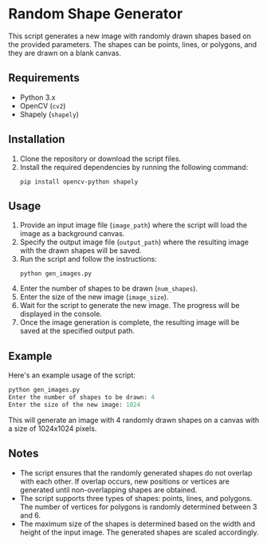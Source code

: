 # Random Shape Generator

This script generates a new image with randomly drawn shapes based on the provided parameters. The shapes can be points, lines, or polygons, and they are drawn on a blank canvas.

## Requirements

- Python 3.x
- OpenCV (`cv2`)
- Shapely (`shapely`)

## Installation

1. Clone the repository or download the script files.
2. Install the required dependencies by running the following command:
   ```
   pip install opencv-python shapely
   ```

## Usage

1. Provide an input image file (`image_path`) where the script will load the image as a background canvas.
2. Specify the output image file (`output_path`) where the resulting image with the drawn shapes will be saved.
3. Run the script and follow the instructions:
   ```
   python gen_images.py
   ```
4. Enter the number of shapes to be drawn (`num_shapes`).
5. Enter the size of the new image (`image_size`).
6. Wait for the script to generate the new image. The progress will be displayed in the console.
7. Once the image generation is complete, the resulting image will be saved at the specified output path.

## Example

Here's an example usage of the script:

```python
python gen_images.py
Enter the number of shapes to be drawn: 4
Enter the size of the new image: 1024
```

This will generate an image with 4 randomly drawn shapes on a canvas with a size of 1024x1024 pixels.

## Notes

- The script ensures that the randomly generated shapes do not overlap with each other. If overlap occurs, new positions or vertices are generated until non-overlapping shapes are obtained.
- The script supports three types of shapes: points, lines, and polygons. The number of vertices for polygons is randomly determined between 3 and 6.
- The maximum size of the shapes is determined based on the width and height of the input image. The generated shapes are scaled accordingly.
